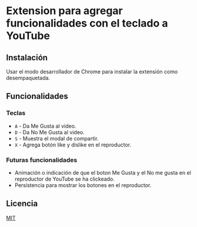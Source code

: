 # Extension para agregar funcionalidades con el teclado a YouTube

## Instalación

Usar el modo desarrollador de Chrome para instalar la extensión como desempaquetada.

## Funcionalidades

### Teclas

- `A` - Da Me Gusta al video.
- `D` - Da No Me Gusta al video.
- `S` - Muestra el modal de compartir.
- `X` - Agrega botón like y dislike en el reproductor.

### Futuras funcionalidades

- Animación o indicación de que el boton Me Gusta y el No me gusta en el reproductor de YouTube se ha clickeado.
- Persistencia para mostrar los botones en el reproductor.

## Licencia

[MIT](https://choosealicense.com/licenses/mit/)
